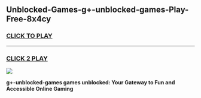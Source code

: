 
## Unblocked-Games-g+-unblocked-games-Play-Free-8x4cy
<h3>
<a href="https://premium76.site?title=g+-unblocked-games&ref=15A">CLICK TO PLAY</a></h3>
<hr>

<h3>
<a href="https://premium76.site?title=g+-unblocked-games&ref=15A">CLICK 2 PLAY</a>
  
</h3>

<a href="https://premium76.site?title=g+-unblocked-games&ref=15A"><img src="https://clearcache.store/games.png"></a>


**g+-unblocked-games games unblocked: Your Gateway to Fun and Accessible Online Gaming**

